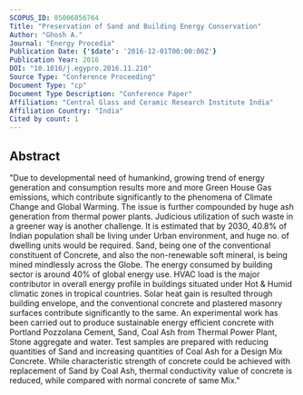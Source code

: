 ```yaml
---
SCOPUS_ID: 85006856764
Title: "Preservation of Sand and Building Energy Conservation"
Author: "Ghosh A."
Journal: "Energy Procedia"
Publication Date: {'$date': '2016-12-01T00:00:00Z'}
Publication Year: 2016
DOI: "10.1016/j.egypro.2016.11.210"
Source Type: "Conference Proceeding"
Document Type: "cp"
Document Type Description: "Conference Paper"
Affiliation: "Central Glass and Ceramic Research Institute India"
Affiliation Country: "India"
Cited by count: 1
---
```


## Abstract
"Due to developmental need of humankind, growing trend of energy generation and consumption results more and more Green House Gas emissions, which contribute significantly to the phenomena of Climate Change and Global Warming. The issue is further compounded by huge ash generation from thermal power plants. Judicious utilization of such waste in a greener way is another challenge. It is estimated that by 2030, 40.8% of Indian population shall be living under Urban environment, and huge no. of dwelling units would be required. Sand, being one of the conventional constituent of Concrete, and also the non-renewable soft mineral, is being mined mindlessly across the Globe. The energy consumed by building sector is around 40% of global energy use. HVAC load is the major contributor in overall energy profile in buildings situated under Hot & Humid climatic zones in tropical countries. Solar heat gain is resulted through building envelope, and the conventional concrete and plastered masonry surfaces contribute significantly to the same. An experimental work has been carried out to produce sustainable energy efficient concrete with Portland Pozzolana Cement, Sand, Coal Ash from Thermal Power Plant, Stone aggregate and water. Test samples are prepared with reducing quantities of Sand and increasing quantities of Coal Ash for a Design Mix Concrete. While characteristic strength of concrete could be achieved with replacement of Sand by Coal Ash, thermal conductivity value of concrete is reduced, while compared with normal concrete of same Mix."
